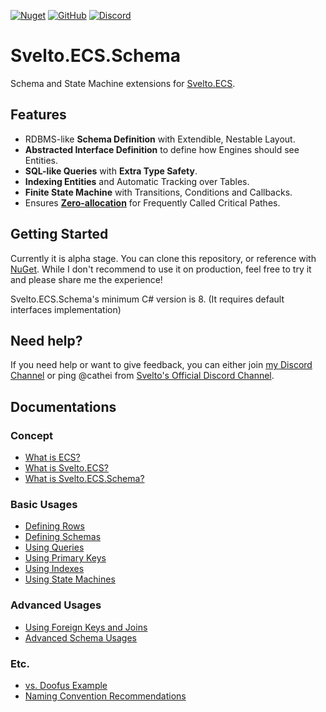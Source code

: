 [![Nuget](https://img.shields.io/nuget/v/Svelto.ECS.Schema)](https://www.nuget.org/packages/Svelto.ECS.Schema/) [![GitHub](https://img.shields.io/github/license/cathei/Svelto.ECS.Schema)](https://github.com/cathei/Svelto.ECS.Schema/blob/master/LICENSE) [![Discord](https://img.shields.io/discord/942240862354702376?color=%235865F2&label=discord&logo=discord&logoColor=%23FFFFFF)](https://discord.gg/Dvak3QMj3n)

# Svelto.ECS.Schema
Schema and State Machine extensions for [Svelto.ECS](https://github.com/sebas77/Svelto.ECS).

## Features
* RDBMS-like **Schema Definition** with Extendible, Nestable Layout.
* **Abstracted Interface Definition** to define how Engines should see Entities.
* **SQL-like Queries** with **Extra Type Safety**.
* **Indexing Entities** and Automatic Tracking over Tables.
* **Finite State Machine** with Transitions, Conditions and Callbacks.
* Ensures [**Zero-allocation**](https://www.sebaslab.com/zero-allocation-code-in-unity/) for Frequently Called Critical Pathes.

## Getting Started
Currently it is alpha stage. You can clone this repository, or reference with [NuGet](https://www.nuget.org/packages/Svelto.ECS.Schema/). While I don't recommend to use it on production, feel free to try it and please share me the experience!

Svelto.ECS.Schema's minimum C# version is 8. (It requires default interfaces implementation)

## Need help?
If you need help or want to give feedback, you can either join [my Discord Channel](https://discord.gg/Dvak3QMj3n) or ping @cathei from [Svelto's Official Discord Channel](https://discord.gg/3qAdjDb).

## Documentations
### Concept
* [What is ECS?](docs/concept-ecs.md)
* [What is Svelto.ECS?](docs/concept-svelto.md)
* [What is Svelto.ECS.Schema?](docs/concept-schema.md)

### Basic Usages
* [Defining Rows](docs/basic-rows.md)
* [Defining Schemas](docs/basic-schemas.md)
* [Using Queries](docs/basic-queries.md)
* [Using Primary Keys](docs/basic-pks.md)
* [Using Indexes](docs/basic-indexes.md)
* [Using State Machines](docs/basic-state-machines.md)

### Advanced Usages
* [Using Foreign Keys and Joins](docs/advanced-fks.md)
* [Advanced Schema Usages](docs/advanced-schemas.md)

### Etc.
* [vs. Doofus Example](docs/vs-doofus.md)
* [Naming Convention Recommendations](docs/naming-conventions.md)

